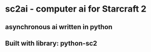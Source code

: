 # sc2ai - computer ai for Starcraft 2

## asynchronous ai written in python

## Built with library: python-sc2